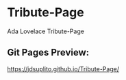 # Tribute-Page
Ada Lovelace Tribute-Page

## Git Pages Preview:
https://jdsuplito.github.io/Tribute-Page/

